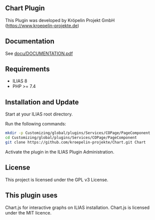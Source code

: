 ## Chart Plugin
This Plugin was developed by Kröpelin Projekt GmbH (https://www.kroepelin-projekte.de)

## Documentation
See [docu/DOCUMENTATION.pdf](./docu/DOCUMENTATION.pdf)

## Requirements
* ILIAS 8
* PHP >= 7.4

## Installation and Update
Start at your ILIAS root directory.

Run the following commands:

```bash
mkdir -p Customizing/global/plugins/Services/COPage/PageComponent
cd Customizing/global/plugins/Services/COPage/PageComponent
git clone https://github.com/kroepelin-projekte/Chart.git Chart
```

Activate the plugin in the ILIAS Plugin Administration.

## License
This project is licensed under the GPL v3 License. 

## This plugin uses
Chart.js for interactive graphs on ILIAS installation. Chart.js is licensed under the MIT licence.
